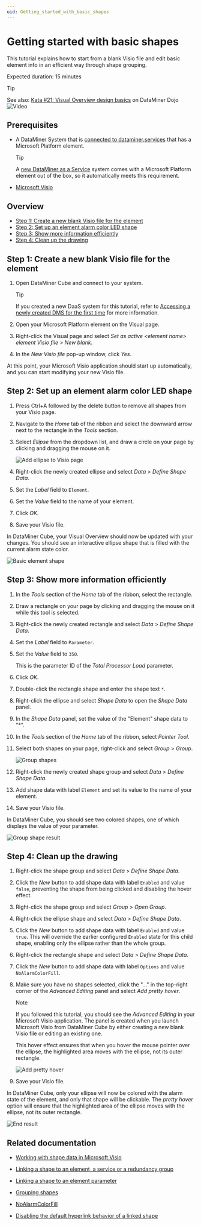 ```yaml
---
uid: Getting_started_with_basic_shapes
---
```


# Getting started with basic shapes

This tutorial explains how to start from a blank Visio file and edit basic element info in an efficient way through shape grouping.

Expected duration: 15 minutes

> [!TIP]
> See also: [Kata #21: Visual Overview design basics](https://community.dataminer.services/courses/kata-21/) on DataMiner Dojo ![Video](~/user-guide/images/video_Duo.png)

## Prerequisites

- A DataMiner System that is [connected to dataminer.services](xref:Connecting_your_DataMiner_System_to_the_cloud) that has a Microsoft Platform element.

  > [!TIP]
  > A [new DataMiner as a Service](xref:Creating_a_DMS_on_dataminer_services) system comes with a Microsoft Platform element out of the box, so it automatically meets this requirement.

- [Microsoft Visio](https://www.microsoft.com/microsoft-365/visio/flowchart-software)

## Overview

- [Step 1: Create a new blank Visio file for the element](#step-1-create-a-new-blank-visio-file-for-the-element)
- [Step 2: Set up an element alarm color LED shape](#step-2-set-up-an-element-alarm-color-led-shape)
- [Step 3: Show more information efficiently](#step-3-show-more-information-efficiently)
- [Step 4: Clean up the drawing](#step-4-clean-up-the-drawing)

## Step 1: Create a new blank Visio file for the element

1. Open DataMiner Cube and connect to your system.

   > [!TIP]
   > If you created a new DaaS system for this tutorial, refer to [Accessing a newly created DMS for the first time](xref:Accessing_a_new_DMS) for more information.

1. Open your Microsoft Platform element on the Visual page.

1. Right-click the Visual page and select *Set as active \<element name> element Visio file* > *New blank*.

1. In the *New Visio file* pop-up window, click *Yes*.

At this point, your Microsoft Visio application should start up automatically, and you can start modifying your new Visio file.

## Step 2: Set up an element alarm color LED shape

1. Press Ctrl+A followed by the delete button to remove all shapes from your Visio page.

1. Navigate to the *Home* tab of the ribbon and select the downward arrow next to the rectangle in the *Tools* section.

1. Select *Ellipse* from the dropdown list, and draw a circle on your page by clicking and dragging the mouse on it.

   ![Add ellipse to Visio page](~/user-guide/images/AddEllipseToVisioPage.gif)

1. Right-click the newly created ellipse and select *Data* > *Define Shape Data*.

1. Set the *Label* field to `Element`.

1. Set the *Value* field to the name of your element.

1. Click *OK*.

1. Save your Visio file.

In DataMiner Cube, your Visual Overview should now be updated with your changes. You should see an interactive ellipse shape that is filled with the current alarm state color.

![Basic element shape](~/user-guide/images/BasicElementShape.webp)

## Step 3: Show more information efficiently

1. In the *Tools* section of the *Home* tab of the ribbon, select the rectangle.

1. Draw a rectangle on your page by clicking and dragging the mouse on it while this tool is selected.

1. Right-click the newly created rectangle and select *Data* > *Define Shape Data*.

1. Set the *Label* field to `Parameter`.

1. Set the *Value* field to `350`.

   This is the parameter ID of the *Total Processor Load* parameter.

1. Click *OK*.

1. Double-click the rectangle shape and enter the shape text `*`.

1. Right-click the ellipse and select *Shape Data* to open the *Shape Data* panel.

1. In the *Shape Data* panel, set the value of the "Element" shape data to "*".

1. In the *Tools* section of the *Home* tab of the ribbon, select *Pointer Tool*.

1. Select both shapes on your page, right-click and select *Group* > *Group*.

   ![Group shapes](~/user-guide/images/GroupShapes.gif)

1. Right-click the newly created shape group and select *Data* > *Define Shape Data*.

1. Add shape data with label `Element` and set its value to the name of your element.

1. Save your Visio file.

In DataMiner Cube, you should see two colored shapes, one of which displays the value of your parameter.

![Group shape result](~/user-guide/images/GroupShapeResult.webp)

## Step 4: Clean up the drawing

1. Right-click the shape group and select *Data* > *Define Shape Data*.

1. Click the *New* button to add shape data with label `Enabled` and value `false`, preventing the shape from being clicked and disabling the hover effect.

1. Right-click the shape group and select *Group* > *Open Group*.

1. Right-click the ellipse shape and select *Data* > *Define Shape Data*.

1. Click the *New* button to add shape data with label `Enabled` and value `true`. This will override the earlier configured `Enabled` state for this child shape, enabling only the ellipse rather than the whole group.

1. Right-click the rectangle shape and select *Data* > *Define Shape Data*.

1. Click the *New* button to add shape data with label `Options` and value `NoAlarmColorFill`.

1. Make sure you have no shapes selected, click the "..." in the top-right corner of the *Advanced Editing* panel and select *Add pretty hover*.

   > [!NOTE]
   > If you followed this tutorial, you should see the *Advanced Editing* in your Microsoft Visio application. The panel is created when you launch Microsoft Visio from DataMiner Cube by either creating a new blank Visio file or editing an existing one.

   This hover effect ensures that when you hover the mouse pointer over the ellipse, the highlighted area moves with the ellipse, not its outer rectangle.

   ![Add pretty hover](~/user-guide/images/AddPrettyHover.gif)

1. Save your Visio file.

In DataMiner Cube, only your ellipse will now be colored with the alarm state of the element, and only that shape will be clickable. The *pretty hover* option will ensure that the highlighted area of the ellipse moves with the ellipse, not its outer rectangle.

![End result](~/user-guide/images/Endresult.webp)

## Related documentation

- [Working with shape data in Microsoft Visio](xref:Working_with_shape_data_in_Microsoft_Visio)

- [Linking a shape to an element, a service or a redundancy group](xref:Linking_a_shape_to_an_element_a_service_or_a_redundancy_group)

- [Linking a shape to an element parameter](xref:Linking_a_shape_to_an_element_parameter)

- [Grouping shapes](xref:Grouping_shapes)

- [NoAlarmColorFill](xref:Overview_of_page_and_shape_options#noalarmcolorfill)

- [Disabling the default hyperlink behavior of a linked shape](xref:Disabling_the_default_hyperlink_behavior_of_a_linked_shape)
